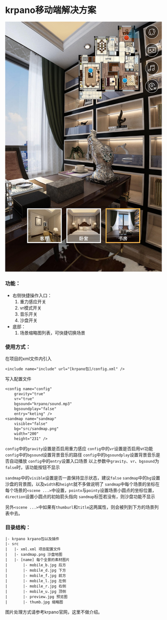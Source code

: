 # krpano移动端解决方案

![example](example.jpeg)

### 功能：
* 右侧快捷操作入口：
	1. 重力感应开关
	2. vr模式开关
	3. 音乐开关
	4. 沙盘开关
* 底部：
	1. 场景缩略图列表，可快捷切换场景



### 使用方式：
在项目的xml文件内引入
```
<include name="include" url="[krpano包]/config.xml" />
```
写入配置文件
```
<config name="config"
	gravity="true"
	vr="true"
	bgsound="krpano/sound.mp3"
	bgsoundplay="false"
	entry="keting" />
<sandmap name="sandmap"
	visible="false"
	bg="src/sandmap.png"
	width="200"
	height="231" />
```
`config`中的`gravity`设置是否启用重力感应
`config`中的`vr`设置是否启用vr功能
`config`中的`bgsound`设置背景音乐的路径
`config`中的`bgsoundplay`设置背景音乐是否自动播放
`config`中的`entry`设置入口场景
以上参数中`gravity`、`vr`、`bgsound`为`false`时，该功能按钮不显示

`sandmap`中的`visible`设置是否一直保持显示状态，建议`false`
`sandmap`中的`bg`设置沙盘的背景图，以及`width`和`height`就不多做说明了
`sandmap`中每个场景的坐标在每个场景的`<scene ...>`中设置，`pointx`与`pointy`设置场景小圆点的坐标位置，`direction`设置小圆点的初始箭头指向
`sandmap`标签若没有，则沙盘功能不显示

另外`<scene ...>`中如果有`thumburl`和`title`这两属性，则会被列到下方的场景列表中去。



### 目录结构：
```
|- krpano krpano包以及插件
|- src
|	|- xml.xml 项目配置文件
|	|- sandmap.png 沙盘地图
|	|- [name] 每个全景的素材图片
|		|- mobile_b.jpg 后方
|		|- mobile_d.jpg 下方
|		|- mobile_f.jpg 前方
|		|- mobile_l.jpg 左侧
|		|- mobile_r.jpg 右侧
|		|- mobile_u.jpg 顶侧
|		|- preview.jpg 预览图
|		|- thumb.jpg 缩略图
```
图片处理方式请参考krpano官网，这里不做介绍。